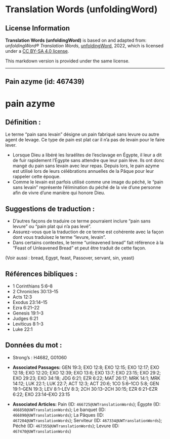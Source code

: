 # Translation Words (unfoldingWord)

## License Information

**Translation Words (unfoldingWord)** is based on and adapted from: _unfoldingWord® Translation Words_, [unfoldingWord](https://unfoldingword.org/utw), 2022, which is licensed under a [CC BY-SA 4.0 license](https://creativecommons.org/licenses/by-sa/4.0/legalcode.en).

This markdown version is provided under the same license.



--------------------------------

## Pain azyme (id: 467439)

pain azyme
==========

Définition :
------------

Le terme “pain sans levain” désigne un pain fabriqué sans levure ou autre agent de levage. Ce type de pain est plat car il n’a pas de levain pour le faire lever.

* Lorsque Dieu a libéré les Israélites de l’esclavage en Égypte, il leur a dit de fuir rapidement l’Égypte sans attendre que leur pain lève. Ils ont donc mangé du pain sans levain avec leur repas. Depuis lors, le pain azyme est utilisé lors de leurs célébrations annuelles de la Pâque pour leur rappeler cette époque.
* Comme le levain est parfois utilisé comme une image du péché, le “pain sans levain” représente l’élimination du péché de la vie d’une personne afin de vivre d’une manière qui honore Dieu.

Suggestions de traduction :
---------------------------

* D’autres façons de traduire ce terme pourraient inclure “pain sans levure” ou “pain plat qui n’a pas levé”.
* Assurez\-vous que la traduction de ce terme est cohérente avec la façon dont vous traduisez le terme “levure, levain”.
* Dans certains contextes, le terme “unleavened bread” fait référence à la “Feast of Unleavened Bread” et peut être traduit de cette façon.

(Voir aussi : bread, Egypt, feast, Passover, servant, sin, yeast)

Références bibliques :
----------------------

* 1 Corinthians 5:6–8
* 2 Chronicles 30:13–15
* Acts 12:3
* Exodus 23:14–15
* Ezra 6:21–22
* Genesis 19:1–3
* Judges 6:21
* Leviticus 8:1–3
* Luke 22:1

Données du mot :
----------------

* Strong’s : H4682, G01060

* **Associated Passages:** GEN 19:3; EXO 12:8; EXO 12:15; EXO 12:17; EXO 12:18; EXO 12:20; EXO 12:39; EXO 13:6; EXO 13:7; EXO 23:15; EXO 29:2; EXO 29:23; EXO 34:18; JDG 6:21; EZR 6:22; MAT 26:17; MRK 14:1; MRK 14:12; LUK 22:1; LUK 22:7; ACT 12:3; ACT 20:6; 1CO 5:6–1CO 5:8; GEN 19:1–GEN 19:3; LEV 8:1–LEV 8:3; 2CH 30:13–2CH 30:15; EZR 6:21–EZR 6:22; EXO 23:14–EXO 23:15
* **Associated Articles:** Pain (ID: `466725@UWTranslationWords`); Égypte (ID: `466850@UWTranslationWords`); Le banquet (ID: `466890@UWTranslationWords`); La Pâques (ID: `467204@UWTranslationWords`); Serviteur (ID: `467334@UWTranslationWords`); Péché (ID: `467355@UWTranslationWords`); Levure (ID: `467470@UWTranslationWords`)

